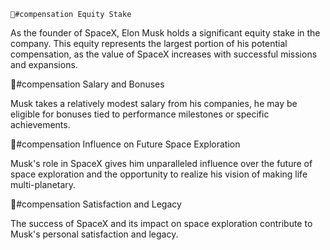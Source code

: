     💸#compensation Equity Stake

As the founder of SpaceX, Elon Musk holds a significant equity stake in the company. This equity represents the largest portion of his potential compensation, as the value of SpaceX increases with successful missions and expansions.

💸#compensation Salary and Bonuses

Musk takes a relatively modest salary from his companies, he may be eligible for bonuses tied to performance milestones or specific achievements.

💸#compensation Influence on Future Space Exploration

Musk's role in SpaceX gives him unparalleled influence over the future of space exploration and the opportunity to realize his vision of making life multi-planetary.

💸#compensation Satisfaction and Legacy

The success of SpaceX and its impact on space exploration contribute to Musk's personal satisfaction and legacy.

